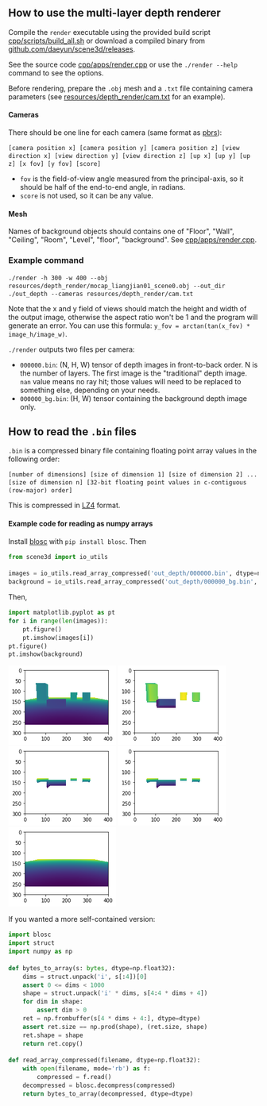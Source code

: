 ## How to use the multi-layer depth renderer

Compile the `render` executable using the provided build script [cpp/scripts/build_all.sh](../cpp/scripts/build_all.sh) or download a compiled binary from [github.com/daeyun/scene3d/releases](https://github.com/daeyun/scene3d/releases).

See the source code [cpp/apps/render.cpp](../cpp/apps/render.cpp) or use the `./render --help` command to see the options.

Before rendering, prepare the `.obj` mesh and a `.txt` file containing camera parameters (see [resources/depth_render/cam.txt](../resources/depth_render/cam.txt) for an example).

#### Cameras

There should be one line for each camera (same format as [pbrs](https://github.com/yindaz/pbrs)):

```
[camera position x] [camera position y] [camera position z] [view direction x] [view direction y] [view direction z] [up x] [up y] [up z] [x fov] [y fov] [score]
```

- `fov` is the field-of-view angle measured from the principal-axis, so it should be half of the end-to-end angle, in radians. 
- `score` is not used, so it can be any value.

#### Mesh

Names of background objects should contains one of "Floor", "Wall", "Ceiling", "Room", "Level", "floor", "background". See [cpp/apps/render.cpp](../cpp/apps/render.cpp).

### Example command

```
./render -h 300 -w 400 --obj resources/depth_render/mocap_liangjian01_scene0.obj --out_dir ./out_depth --cameras resources/depth_render/cam.txt
```

Note that the x and y field of views should match the height and width of the output image, otherwise the aspect ratio won't be 1 and the program will generate an error. You can use this formula: `y_fov = arctan(tan(x_fov) * image_h/image_w)`.

`./render` outputs two files per camera:

- `000000.bin`: (N, H, W) tensor of depth images in front-to-back order. N is the number of layers. The first image is the "traditional" depth image. `nan` value means no ray hit; those values will need to be replaced to something else, depending on your needs.
- `000000_bg.bin`: (H, W) tensor containing the background depth image only.


## How to read the `.bin` files

`.bin` is a compressed binary file containing floating point array values in the following order:

```
[number of dimensions] [size of dimension 1] [size of dimension 2] ... [size of dimension n] [32-bit floating point values in c-contiguous (row-major) order]
```

This is compressed in [LZ4](https://github.com/lz4/lz4) format.

#### Example code for reading as numpy arrays

Install [blosc](https://github.com/Blosc/c-blosc) with `pip install blosc`. Then

```python
from scene3d import io_utils

images = io_utils.read_array_compressed('out_depth/000000.bin', dtype=np.float32)
background = io_utils.read_array_compressed('out_depth/000000_bg.bin', dtype=np.float32)
```

Then,

```python
import matplotlib.pyplot as pt
for i in range(len(images)):
    pt.figure()
    pt.imshow(images[i])
pt.figure()
pt.imshow(background)
```

![plot0](images/ml_depth_plot_0.png) ![plot1](images/ml_depth_plot_1.png) ![plot2](images/ml_depth_plot_2.png) ![plot3](images/ml_depth_plot_3.png) ![plot5](images/ml_depth_plot_5.png)

If you wanted a more self-contained version:

```python
import blosc
import struct
import numpy as np

def bytes_to_array(s: bytes, dtype=np.float32):
    dims = struct.unpack('i', s[:4])[0]
    assert 0 <= dims < 1000
    shape = struct.unpack('i' * dims, s[4:4 * dims + 4])
    for dim in shape:
        assert dim > 0
    ret = np.frombuffer(s[4 * dims + 4:], dtype=dtype)
    assert ret.size == np.prod(shape), (ret.size, shape)
    ret.shape = shape
    return ret.copy()

def read_array_compressed(filename, dtype=np.float32):
    with open(filename, mode='rb') as f:
        compressed = f.read()
    decompressed = blosc.decompress(compressed)
    return bytes_to_array(decompressed, dtype=dtype)
```
